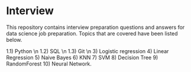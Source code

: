 # Interview

This repository contains interview preparation questions and answers for data science job preparation. Topics that are covered have been listed below.

1.1) Python \n
1.2) SQL \n
1.3) Git \n
3) Logistic regression
4) Linear Regression
5) Naive Bayes
6) KNN
7) SVM
8) Decision Tree
9) RandomForest
10) Neural Network.